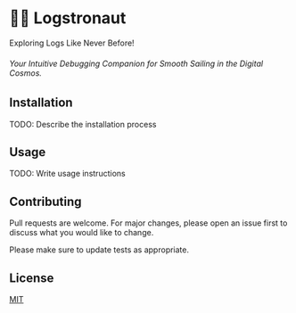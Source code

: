 # 🧑‍🚀 Logstronaut

Exploring Logs Like Never Before!

###### Your Intuitive Debugging Companion for Smooth Sailing in the Digital Cosmos.

## Installation

TODO: Describe the installation process

## Usage

TODO: Write usage instructions

## Contributing

Pull requests are welcome. For major changes, please open an issue first
to discuss what you would like to change.

Please make sure to update tests as appropriate.

## License

[MIT](LICENSE)
